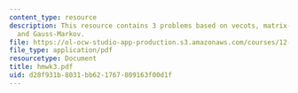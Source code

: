 ```yaml
---
content_type: resource
description: This resource contains 3 problems based on vecots, matrix-vector least-squares,
  and Gauss-Markov.
file: https://ol-ocw-studio-app-production.s3.amazonaws.com/courses/12-864-inference-from-data-and-models-spring-2005/d28f931b8031bb621767809163f00d1f_hmwk3.pdf
file_type: application/pdf
resourcetype: Document
title: hmwk3.pdf
uid: d28f931b-8031-bb62-1767-809163f00d1f
---
```

